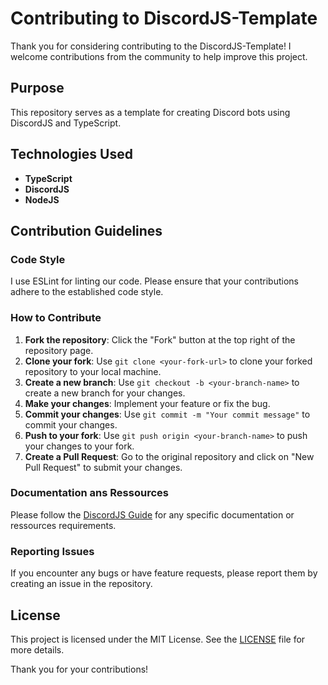 # Contributing to DiscordJS-Template

Thank you for considering contributing to the DiscordJS-Template! I welcome contributions from the community to help improve this project.

## Purpose

This repository serves as a template for creating Discord bots using DiscordJS and TypeScript.

## Technologies Used

- **TypeScript**
- **DiscordJS**
- **NodeJS**

## Contribution Guidelines

### Code Style

I use ESLint for linting our code. Please ensure that your contributions adhere to the established code style.

### How to Contribute

1. **Fork the repository**: Click the "Fork" button at the top right of the repository page.
2. **Clone your fork**: Use `git clone <your-fork-url>` to clone your forked repository to your local machine.
3. **Create a new branch**: Use `git checkout -b <your-branch-name>` to create a new branch for your changes.
4. **Make your changes**: Implement your feature or fix the bug.
5. **Commit your changes**: Use `git commit -m "Your commit message"` to commit your changes.
6. **Push to your fork**: Use `git push origin <your-branch-name>` to push your changes to your fork.
7. **Create a Pull Request**: Go to the original repository and click on "New Pull Request" to submit your changes.

### Documentation ans Ressources

Please follow the [DiscordJS Guide](https://discordjs.guide/) for any specific documentation or ressources requirements.

### Reporting Issues

If you encounter any bugs or have feature requests, please report them by creating an issue in the repository.

## License

This project is licensed under the MIT License. See the [LICENSE](LICENSE) file for more details.

Thank you for your contributions!
